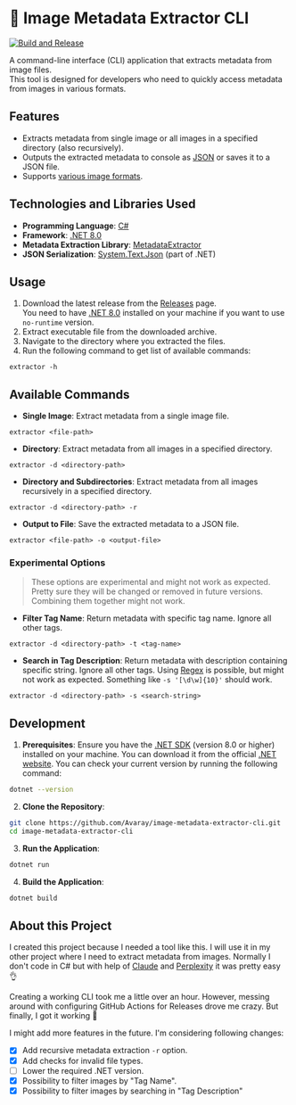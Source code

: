 # 🧬 Image Metadata Extractor CLI

[![Build and Release](https://github.com/Avaray/metadata-extractor-cli/actions/workflows/build-and-release.yml/badge.svg)](https://github.com/Avaray/metadata-extractor-cli/actions/workflows/build-and-release.yml)

A command-line interface (CLI) application that extracts metadata from image files.  
This tool is designed for developers who need to quickly access metadata from images in various formats.

## Features

- Extracts metadata from single image or all images in a specified directory (also recursively).
- Outputs the extracted metadata to console as [JSON](https://en.wikipedia.org/wiki/JSON) or saves it to a JSON file.
- Supports [various image formats](https://github.com/drewnoakes/metadata-extractor-dotnet?tab=readme-ov-file#features).

## Technologies and Libraries Used

- **Programming Language**: [C#](https://dotnet.microsoft.com/en-us/languages/csharp)
- **Framework**: [.NET 8.0](https://dotnet.microsoft.com/en-us/download/dotnet/8.0)
- **Metadata Extraction Library**: [MetadataExtractor](https://github.com/drewnoakes/metadata-extractor-dotnet)
- **JSON Serialization**: [System.Text.Json](https://learn.microsoft.com/en-us/dotnet/standard/serialization/system-text-json/how-to) (part of .NET)

## Usage

1. Download the latest release from the [Releases](https://github.com/Avaray/metadata-extractor-cli/releases) page.  
   You need to have [.NET 8.0](https://dotnet.microsoft.com/en-us/download/dotnet/8.0) installed on your machine if you want to use `no-runtime` version.
2. Extract executable file from the downloaded archive.
3. Navigate to the directory where you extracted the files.
4. Run the following command to get list of available commands:

```
extractor -h
```

## Available Commands

- **Single Image**: Extract metadata from a single image file.

```
extractor <file-path>
```

- **Directory**: Extract metadata from all images in a specified directory.

```
extractor -d <directory-path>
```

- **Directory and Subdirectories**: Extract metadata from all images recursively in a specified directory.

```
extractor -d <directory-path> -r
```

- **Output to File**: Save the extracted metadata to a JSON file.

```
extractor <file-path> -o <output-file>
```

### Experimental Options

> These options are experimental and might not work as expected. Pretty sure they will be changed or removed in future versions. Combining them together might not work.

- **Filter Tag Name**: Return metadata with specific tag name. Ignore all other tags.

```
extractor -d <directory-path> -t <tag-name>
```

- **Search in Tag Description**: Return metadata with description containing specific string. Ignore all other tags. Using [Regex](https://learn.microsoft.com/en-us/dotnet/standard/base-types/regular-expression-language-quick-reference) is possible, but might not work as expected. Something like `-s '[\d\w]{10}'` should work.

```
extractor -d <directory-path> -s <search-string>
```

## Development

1. **Prerequisites**: Ensure you have the [.NET SDK](https://dotnet.microsoft.com/en-us/download/dotnet/8.0) (version 8.0 or higher) installed on your machine. You can download it from the official [.NET website](https://dotnet.microsoft.com/download). You can check your current version by running the following command:

```bash
dotnet --version
```

2. **Clone the Repository**:

```bash
git clone https://github.com/Avaray/image-metadata-extractor-cli.git
cd image-metadata-extractor-cli
```

3. **Run the Application**:

```bash
dotnet run
```

4. **Build the Application**:

```bash
dotnet build
```

## About this Project

I created this project because I needed a tool like this. I will use it in my other project where I need to extract metadata from images. Normally I don't code in C# but with help of [Claude](https://claude.ai/) and [Perplexity](https://www.perplexity.ai/) it was pretty easy 👌

Creating a working CLI took me a little over an hour. However, messing around with configuring GitHub Actions for Releases drove me crazy. But finally, I got it working 🎉

I might add more features in the future. I'm considering following changes:

- [x] Add recursive metadata extraction `-r` option.
- [x] Add checks for invalid file types.
- [ ] Lower the required .NET version.
- [x] Possibility to filter images by "Tag Name".
- [x] Possibility to filter images by searching in "Tag Description"
